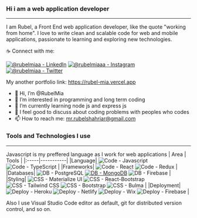### Hi i am a web application developer
***
I am Rubel, a Front End web application developer, like the quote "working from home". I love to write clean and scalable code for web and mobile applications, passionate to learning and exploring new technologies.

☕ Connect with me: 

[![@rubelmiaa - LinkedIn](https://img.shields.io/badge/mrrubelmia-LinkedIn-2bbc8a?logo=linkedin&logoColor=white)](https://www.linkedin.com/in/rubelmiaa/)
[![@rubelmiaaa - Instagram](https://img.shields.io/badge/mdrubelshahriar-Instagram-2bbc8a?logo=instagram&logoColor=white)](https://www.instagram.com/rubelmiaaa/)
[![@rubelmiaa - Twitter](https://img.shields.io/badge/%40RubelShr-Twitter-2bbc8a?logo=twitter&logoColor=white)](https://twitter.com/rubelmiaa)

My another portfolio link: https://rubel-mia.vercel.app

- 👋 Hi, I’m @RubelMia
- 👀 I’m interested in programming and long term coding
- 🌱 I’m currently learning node js and express js
- 💞️ I feel good to discuss about coding problems with peoples who codes
- 📫 How to reach me: mr.rubelshahriar@gmail.com

### Tools and Technologies I use
***
Javascript is my preffered language as I work for web applications
| Area | Tools |
|:-----|-----------|
|Language| ![Code - Javascript](https://img.shields.io/badge/Code-Javascript-2bbc8a?logo=javascript&logoColor=white) ![Code - TypeScript](https://img.shields.io/badge/Code-TypeScript-2bbc8a?logo=typescript&logoColor=white) |
|Frameworks| ![Code - React](https://img.shields.io/badge/Code-React-2bbc8a?logo=react&logoColor=white) ![Code - Redux](https://img.shields.io/badge/Code-Redux-2bbc8a?logo=redux&logoColor=white) |
|Databases| ![DB - PostgreSQL](https://img.shields.io/badge/DB-PostgreSQL-2bbc8a?logo=postgresql&logoColor=white) [![DB - MongoDB](https://img.shields.io/badge/DB-MongoDB-2bbc8a?logo=MongoDB&logoColor=white)](https://) ![DB - Firebase](https://img.shields.io/badge/DB-Firebase-2bbc8a?logo=firebase&logoColor=white) |
|Styling| ![CSS - Materialize UI](https://img.shields.io/badge/CSS-Materialize_UI-2bbc8a?logo=mui&logoColor=white) ![CSS - React-Bootstrap](https://img.shields.io/badge/CSS-React--Bootstrap-2bbc8a?logo=bootstrap&logoColor=white) ![CSS - Tailwind CSS](https://img.shields.io/badge/CSS-Tailwind_CSS-2bbc8a?logo=tailwindcss&logoColor=white) ![CSS - Bootstrap](https://img.shields.io/badge/CSS-Bootstrap-2bbc8a?logo=bootstrap&logoColor=white) ![CSS - Bulma](https://img.shields.io/badge/CSS-Bulma-2bbc8a?logo=bulma&logoColor=white) |
|Deployment| ![Deploy - Heroku](https://img.shields.io/badge/Deploy-Heroku-2bbc8a?logo=heroku&logoColor=white) ![Deploy - Netlify](https://img.shields.io/badge/Deploy-Netlify-2bbc8a?logo=netlify&logoColor=white) ![Deploy - Wix](https://img.shields.io/badge/Deploy-Wix-2bbc8a?logo=wix&logoColor=white) ![Deploy - Firebase](https://img.shields.io/badge/Deploy-Firebase-2bbc8a?logo=firebase&logoColor=white) |

Also I use Visual Studio Code editor as default, git for distributed version control, and so on.

<!---
RubelShahriar/RubelShahriar is a ✨ special ✨ repository because its `README.md` (this file) appears on your GitHub profile.
You can click the Preview link to take a look at your changes.
--->

